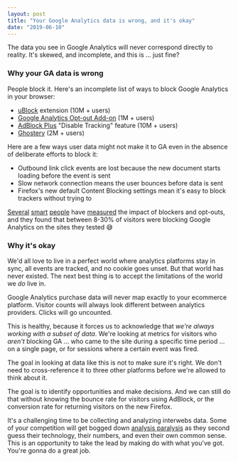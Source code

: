 ```yaml
---
layout: post
title: "Your Google Analytics data is wrong, and it's okay"
date: "2019-06-10"
---
```


The data you see in Google Analytics will never correspond directly to reality. It's skewed, and incomplete, and this is ... just fine?

### Why your GA data is wrong

People block it. Here's an incomplete list of ways to block Google Analytics in your browser:

- [uBlock](https://chrome.google.com/webstore/detail/ublock-origin/cjpalhdlnbpafiamejdnhcphjbkeiagm) extension (10M + users)
- [Google Analytics Opt-out Add-on](https://chrome.google.com/webstore/detail/google-analytics-opt-out/fllaojicojecljbmefodhfapmkghcbnh?hl=en) (1M + users)
- [AdBlock Plus](https://adblockplus.org/features) "Disable Tracking" feature (10M + users)
- [Ghostery](https://chrome.google.com/webstore/detail/ghostery-%E2%80%93-privacy-ad-blo/mlomiejdfkolichcflejclcbmpeaniij?hl=en) (2M + users)

Here are a few ways user data might not make it to GA even in the absence of deliberate efforts to block it:

- Outbound link click events are lost because the new document starts loading before the event is sent
- Slow network connection means the user bounces before data is sent
- Firefox's new default Content Blocking settings mean it's easy to block trackers without trying to

[Several](https://moz.com/blog/analytics-black-holes) [smart](https://www.quantable.com/analytics/how-many-users-block-google-analytics/) [people](https://www.practicalecommerce.com/ad-blockers-can-affect-analytics-reporting) have [measured](https://www.simoahava.com/analytics/measure-ad-content-blocker-impact-on-traffic/) the impact of blockers and opt-outs, and they found that between 8-30% of visitors were blocking Google Analytics on the sites they tested 😅

### Why it's okay

We'd all love to live in a perfect world where analytics platforms stay in sync, all events are tracked, and no cookie goes unset. But that world has never existed. The next best thing is to accept the limitations of the world we _do_ live in.

Google Analytics purchase data will never map exactly to your ecommerce platform. Visitor counts will always look different between analytics providers. Clicks will go uncounted.

This is healthy, because it forces us to acknowledge that _we're always working with a subset of data_. We're looking at metrics for visitors who _aren't_ blocking GA ... who came to the site during a specific time period ... on a single page, or for sessions where a certain event was fired.

The goal in looking at data like this is not to make sure it's right. We don't need to cross-reference it to three other platforms before we're allowed to think about it.

The goal is to identify opportunities and make decisions. And we can still do that without knowing the bounce rate for visitors using AdBlock, or the conversion rate for returning visitors on the new Firefox.

It's a challenging time to be collecting and analyzing interwebs data. Some of your competition will get bogged down [analysis paralysis](https://briandavidhall.com/abcs-of-cro-a-is-for-analysis-paralysis/) as they second guess their technology, their numbers, and even their own common sense. This is an opportunity to take the lead by making do with what you've got. You're gonna do a great job.
